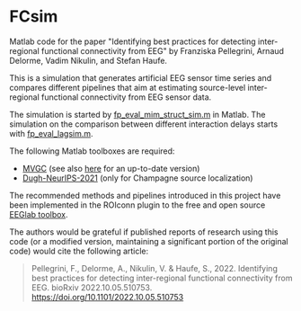 # FCsim
Matlab code for the paper "Identifying best practices for detecting inter-regional functional connectivity from EEG" by Franziska Pellegrini, Arnaud Delorme, Vadim Nikulin, and Stefan Haufe. 

This is a simulation that generates artificial EEG sensor time series and compares different pipelines that aim at 
estimating source-level inter-regional functional connectivity from EEG sensor data.

The simulation is started by [fp_eval_mim_struct_sim.m](fp_eval_mim_struct_sim.m) in Matlab. The simulation on the comparison between different interaction delays starts with [fp_eval_lagsim.m](fp_eval_lagsim.m). 

The following Matlab toolboxes are required:    
- [MVGC](https://github.com/lcbarnett/ssgc) (see also [here](https://users.sussex.ac.uk/~lionelb/MVGC/html/mvgchelp.html) for an up-to-date version)       
- [Dugh-NeurIPS-2021](https://github.com/AliHashemi-ai/Dugh-NeurIPS-2021) (only for Champagne source localization)    

The recommended methods and pipelines introduced in this project have been implemented in the ROIconn plugin to the free and open source [EEGlab toolbox](https://github.com/arnodelorme/roiconnect).

The authors would be grateful if published reports of research using this code (or a modified version, maintaining a significant portion of the original code) would cite the following article: 
> Pellegrini, F., Delorme, A., Nikulin, V. & Haufe, S., 2022. Identifying best practices for detecting inter-regional functional connectivity from EEG. bioRxiv 2022.10.05.510753. https://doi.org/10.1101/2022.10.05.510753
